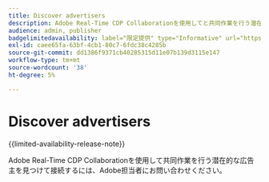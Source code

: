 ```yaml
---
title: Discover advertisers
description: Adobe Real-Time CDP Collaborationを使用してと共同作業を行う潜在的な広告主を見つける
audience: admin, publisher
badgelimitedavailability: label="限定提供" type="Informative" url="https://helpx.adobe.com/legal/product-descriptions/real-time-customer-data-platform-collaboration.html newtab=true"
exl-id: caee65fa-63bf-4cb1-80c7-6fdc38c4285b
source-git-commit: dd1386f9371cb40285315d11e07b139d3115e147
workflow-type: tm+mt
source-wordcount: '38'
ht-degree: 5%

---
```


# Discover advertisers

{{limited-availability-release-note}}

Adobe Real-Time CDP Collaborationを使用して共同作業を行う潜在的な広告主を見つけて接続するには、Adobe担当者にお問い合わせください。
